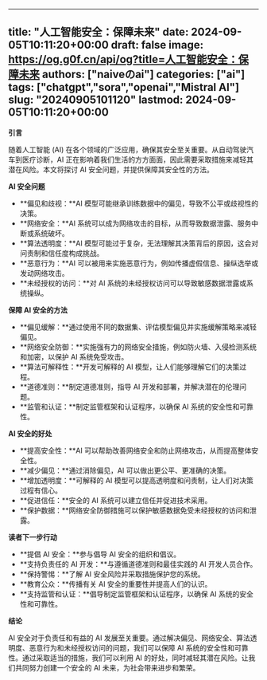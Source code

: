 
---
title: "人工智能安全：保障未来"
date: 2024-09-05T10:11:20+00:00
draft: false
image: https://og.g0f.cn/api/og?title=人工智能安全：保障未来
authors: ["naiveのai"]
categories: ["ai"]
tags: ["chatgpt","sora","openai","Mistral AI"]
slug: "20240905101120"
lastmod: 2024-09-05T10:11:20+00:00
---
**引言**

随着人工智能 (AI) 在各个领域的广泛应用，确保其安全至关重要。从自动驾驶汽车到医疗诊断，AI 正在影响着我们生活的方方面面，因此需要采取措施来减轻其潜在风险。本文将探讨 AI 安全问题，并提供保障其安全性的方法。

**AI 安全问题**

* **偏见和歧视：**AI 模型可能继承训练数据中的偏见，导致不公平或歧视性的决策。
* **网络安全：**AI 系统可以成为网络攻击的目标，从而导致数据泄露、服务中断或系统破坏。
* **算法透明度：**AI 模型可能过于复杂，无法理解其决策背后的原因，这会对问责制和信任度构成挑战。
* **恶意行为：**AI 可以被用来实施恶意行为，例如传播虚假信息、操纵选举或发动网络攻击。
* **未经授权的访问：**对 AI 系统的未经授权访问可以导致敏感数据泄露或系统操纵。

**保障 AI 安全的方法**

* **偏见缓解：**通过使用不同的数据集、评估模型偏见并实施缓解策略来减轻偏见。
* **网络安全防御：**实施强有力的网络安全措施，例如防火墙、入侵检测系统和加密，以保护 AI 系统免受攻击。
* **算法可解释性：**开发可解释的 AI 模型，让人们能够理解它们的决策过程。
* **道德准则：**制定道德准则，指导 AI 开发和部署，并解决潜在的伦理问题。
* **监管和认证：**制定监管框架和认证程序，以确保 AI 系统的安全性和可靠性。

**AI 安全的好处**

* **提高安全性：**AI 可以帮助改善网络安全和防止网络攻击，从而提高整体安全性。
* **减少偏见：**通过消除偏见，AI 可以做出更公平、更准确的决策。
* **增加透明度：**可解释的 AI 模型可以提高透明度和问责制，让人们对决策过程有信心。
* **促进信任：**安全的 AI 系统可以建立信任并促进技术采用。
* **保护数据：**网络安全防御措施可以保护敏感数据免受未经授权的访问和泄露。

**读者下一步行动**

* **提倡 AI 安全：**参与倡导 AI 安全的组织和倡议。
* **支持负责任的 AI 开发：**与遵循道德准则和最佳实践的 AI 开发人员合作。
* **保持警惕：**了解 AI 安全风险并采取措施保护您的系统。
* **教育公众：**传播有关 AI 安全的重要性并提高人们的认识。
* **支持监管和认证：**倡导制定监管框架和认证程序，以确保 AI 系统的安全性和可靠性。

**结论**

AI 安全对于负责任和有益的 AI 发展至关重要。通过解决偏见、网络安全、算法透明度、恶意行为和未经授权访问的问题，我们可以保障 AI 系统的安全性和可靠性。通过采取适当的措施，我们可以利用 AI 的好处，同时减轻其潜在风险。让我们共同努力创建一个安全的 AI 未来，为社会带来进步和繁荣。